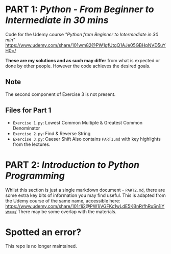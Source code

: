 # PART 1: *Python - From Beginner to Intermediate in 30 mins*
Code for the Udemy course _"Python from Beginner to Intermediate in 30 min"_
https://www.udemy.com/share/101wm82@PW1gfUtgQ1AJe05GBHpNVD5uYH0=/

**These are my solutions and as such may differ** from what is expected or done by other people. However the code achieves the desired goals.

## Note ##
The second component of Exercise 3 is not present.

## Files for Part 1 ##
- `Exercise 1.py`: Lowest Common Multiple & Greatest Common Denominator
- `Exercise 2.py`: Find & Reverse String
- `Exercise 3.py`: Caeser Shift
Also contains `PART1.md` with key highlights from the lectures.

# PART 2: *Introduction to Python Programming*
Whilst this section is just a single markdown document - `PART2.md`, there are some extra key bits of information you may find useful.
This is adapted from the Udemy course of the same name, accessible here: https://www.udemy.com/share/101r1i2@PW1jVGFKc1wLdE5KBnR/fhRuSn1iYw==/
There may be some overlap with the materials.

# Spotted an error?
This repo is no longer maintained.
